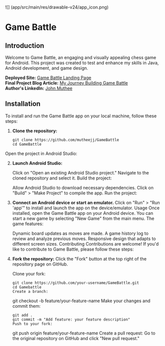![] (app/src/main/res/drawable-v24/app_icon.png)
# Game Battle

## Introduction
Welcome to Game Battle, an engaging and visually appealing chess game for Android. This project was created to test and enhance my skills in Java, Android development, and game design.

**Deployed Site:** [Game Battle Landing Page](https://mutheejj.github.io/atomic-landing-page/)  
**Final Project Blog Article:** [My Journey Building Game Battle](https://www.linkedin.com/posts/johnmutheemaina_my-journey-building-game-battle-android-activity-7216131131048398849-CwCk?utm_source=share&utm_medium=member_desktop)  
**Author's LinkedIn:** [John Muthee](https://www.linkedin.com/in/johnmutheemaina/)

## Installation
To install and run the Game Battle app on your local machine, follow these steps:

1. **Clone the repository:**
   ```
   git clone https://github.com/mutheejj/GameBattle
   cd GameBattle
Open the project in Android Studio:

2. **Launch Android Studio:**
   
   Click on "Open an existing Android Studio project."
   Navigate to the cloned repository and select it.
   Build the project:

   Allow Android Studio to download necessary dependencies.
   Click on "Build" > "Make Project" to compile the app.
   Run the project:

3. **Connect an Android device or start an emulator.**
   Click on "Run" > "Run 'app'" to install and launch the app on the device/emulator.
   Usage
   Once installed, open the Game Battle app on your Android device. You can start a new game by selecting "New Game" from the main menu. The game features:

   Dynamic board updates as moves are made.
   A game history log to review and analyze previous moves.
   Responsive design that adapts to different screen sizes.
   Contributing
   Contributions are welcome! If you'd like to contribute to Game Battle, please follow these steps:

4. **Fork the repository:**
   Click the "Fork" button at the top right of the repository page on GitHub.

   Clone your fork:
      ```
      git clone https://github.com/your-username/GameBattle.git
      cd Gamebattle
   Create a branch:
      ```
      git checkout -b feature/your-feature-name
   Make your changes and commit them:

      ```
      git add .
      git commit -m "Add feature: your feature description"
   Push to your fork:
      ```
      git push origin feature/your-feature-name
      Create a pull request:
   Go to the original repository on GitHub and click "New pull request."
